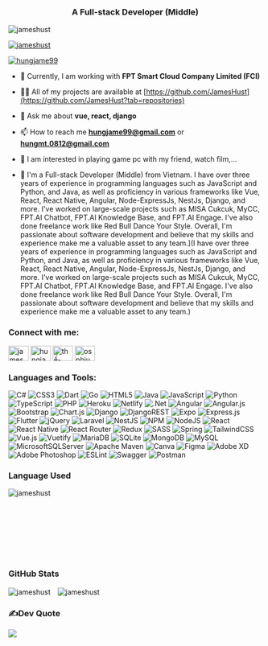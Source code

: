 <h3 align="center">A Full-stack Developer (Middle)</h3>

<p align="left"> <img src="https://komarev.com/ghpvc/?username=jameshust&label=Profile%20views&color=0e75b6&style=flat" alt="jameshust" /> </p>

<p align="left"> <a href="https://github.com/ryo-ma/github-profile-trophy"><img src="https://github-profile-trophy.vercel.app/?username=jameshust" alt="jameshust" /></a> </p>

<p align="left"> <a href="https://twitter.com/hungjame99" target="blank"><img src="https://img.shields.io/twitter/follow/hungjame99?logo=twitter&style=for-the-badge" alt="hungjame99" /></a> </p>

- 🔭 Currently, I am working with **FPT Smart Cloud Company Limited (FCI)**

- 👨‍💻 All of my projects are available at [https://github.com/JamesHust](https://github.com/JamesHust?tab=repositories)

- 💬 Ask me about **vue, react, django**

- 📫 How to reach me **hungjame99@gmail.com** or **hungmt.0812@gmail.com**

- 👋 I am interested in playing game pc with my friend, watch film,... 

- 📄 I'm a Full-stack Developer (Middle) from Vietnam. I have over three years of experience in programming languages such as JavaScript and Python, and Java, as well as proficiency in various frameworks like Vue, React, React Native, Angular, Node-ExpressJs, NestJs, Django, and more. I've worked on large-scale projects such as MISA Cukcuk, MyCC, FPT.AI Chatbot, FPT.AI Knowledge Base, and FPT.AI Engage. I've also done freelance work like Red Bull Dance Your Style. Overall, I'm passionate about software development and believe that my skills and experience make me a valuable asset to any team.](I have over three years of experience in programming languages such as JavaScript and Python, and Java, as well as proficiency in various frameworks like Vue, React, React Native, Angular, Node-ExpressJs, NestJs, Django, and more. I've worked on large-scale projects such as MISA Cukcuk, MyCC, FPT.AI Chatbot, FPT.AI Knowledge Base, and FPT.AI Engage. I've also done freelance work like Red Bull Dance Your Style. Overall, I'm passionate about software development and believe that my skills and experience make me a valuable asset to any team.)


<h3 align="left">Connect with me:</h3>

<p align="left">
  <a href="https://dev.to/jameshust" target="blank"><img align="center" src="https://raw.githubusercontent.com/rahuldkjain/github-profile-readme-generator/master/src/images/icons/Social/devto.svg" alt="jameshust" height="30" width="40" /></a>
  <a href="https://twitter.com/hungjame99" target="blank"><img align="center" src="https://raw.githubusercontent.com/rahuldkjain/github-profile-readme-generator/master/src/images/icons/Social/twitter.svg" alt="hungjame99" height="30" width="40" /></a>
  <a href="https://linkedin.com/in/thế-hưng-2b8915192" target="blank"><img align="center" src="https://raw.githubusercontent.com/rahuldkjain/github-profile-readme-generator/master/src/images/icons/Social/linked-in-alt.svg" alt="thế-hưng-2b8915192" height="30" width="40" /></a>
  <a href="https://fb.com/osphiuchus99" target="blank"><img align="center" src="https://raw.githubusercontent.com/rahuldkjain/github-profile-readme-generator/master/src/images/icons/Social/facebook.svg" alt="osphiuchus99" height="30" width="40" /></a>
</p>

<h3 align="left">Languages and Tools:</h3>

![C#](https://img.shields.io/badge/c%23-%23239120.svg?style=flat&logo=c-sharp&logoColor=white) ![CSS3](https://img.shields.io/badge/css3-%231572B6.svg?style=flat&logo=css3&logoColor=white) ![Dart](https://img.shields.io/badge/dart-%230175C2.svg?style=flat&logo=dart&logoColor=white) ![Go](https://img.shields.io/badge/go-%2300ADD8.svg?style=flat&logo=go&logoColor=white) ![HTML5](https://img.shields.io/badge/html5-%23E34F26.svg?style=flat&logo=html5&logoColor=white) ![Java](https://img.shields.io/badge/java-%23ED8B00.svg?style=flat&logo=java&logoColor=white) ![JavaScript](https://img.shields.io/badge/javascript-%23323330.svg?style=flat&logo=javascript&logoColor=%23F7DF1E) ![Python](https://img.shields.io/badge/python-3670A0?style=flat&logo=python&logoColor=ffdd54) ![TypeScript](https://img.shields.io/badge/typescript-%23007ACC.svg?style=flat&logo=typescript&logoColor=white) ![PHP](https://img.shields.io/badge/php-%23777BB4.svg?style=flat&logo=php&logoColor=white) ![Heroku](https://img.shields.io/badge/heroku-%23430098.svg?style=flat&logo=heroku&logoColor=white) ![Netlify](https://img.shields.io/badge/netlify-%23000000.svg?style=flat&logo=netlify&logoColor=#00C7B7) ![.Net](https://img.shields.io/badge/.NET-5C2D91?style=flat&logo=.net&logoColor=white) ![Angular](https://img.shields.io/badge/angular-%23DD0031.svg?style=flat&logo=angular&logoColor=white) ![Angular.js](https://img.shields.io/badge/angular.js-%23E23237.svg?style=flat&logo=angularjs&logoColor=white) ![Bootstrap](https://img.shields.io/badge/bootstrap-%23563D7C.svg?style=flat&logo=bootstrap&logoColor=white) ![Chart.js](https://img.shields.io/badge/chart.js-F5788D.svg?style=flat&logo=chart.js&logoColor=white) ![Django](https://img.shields.io/badge/django-%23092E20.svg?style=flat&logo=django&logoColor=white) ![DjangoREST](https://img.shields.io/badge/DJANGO-REST-ff1709?style=flat&logo=django&logoColor=white&color=ff1709&labelColor=gray) ![Expo](https://img.shields.io/badge/expo-1C1E24?style=flat&logo=expo&logoColor=#D04A37) ![Express.js](https://img.shields.io/badge/express.js-%23404d59.svg?style=flat&logo=express&logoColor=%2361DAFB) ![Flutter](https://img.shields.io/badge/Flutter-%2302569B.svg?style=flat&logo=Flutter&logoColor=white) ![jQuery](https://img.shields.io/badge/jquery-%230769AD.svg?style=flat&logo=jquery&logoColor=white) ![Laravel](https://img.shields.io/badge/laravel-%23FF2D20.svg?style=flat&logo=laravel&logoColor=white) ![NestJS](https://img.shields.io/badge/nestjs-%23E0234E.svg?style=flat&logo=nestjs&logoColor=white) ![NPM](https://img.shields.io/badge/NPM-%23000000.svg?style=flat&logo=npm&logoColor=white) ![NodeJS](https://img.shields.io/badge/node.js-6DA55F?style=flat&logo=node.js&logoColor=white) ![React](https://img.shields.io/badge/react-%2320232a.svg?style=flat&logo=react&logoColor=%2361DAFB) ![React Native](https://img.shields.io/badge/react_native-%2320232a.svg?style=flat&logo=react&logoColor=%2361DAFB) ![React Router](https://img.shields.io/badge/React_Router-CA4245?style=flat&logo=react-router&logoColor=white) ![Redux](https://img.shields.io/badge/redux-%23593d88.svg?style=flat&logo=redux&logoColor=white) ![SASS](https://img.shields.io/badge/SASS-hotpink.svg?style=flat&logo=SASS&logoColor=white) ![Spring](https://img.shields.io/badge/spring-%236DB33F.svg?style=flat&logo=spring&logoColor=white) ![TailwindCSS](https://img.shields.io/badge/tailwindcss-%2338B2AC.svg?style=flat&logo=tailwind-css&logoColor=white) ![Vue.js](https://img.shields.io/badge/vuejs-%2335495e.svg?style=flat&logo=vuedotjs&logoColor=%234FC08D) ![Vuetify](https://img.shields.io/badge/Vuetify-1867C0?style=flat&logo=vuetify&logoColor=AEDDFF) ![MariaDB](https://img.shields.io/badge/MariaDB-003545?style=flat&logo=mariadb&logoColor=white) ![SQLite](https://img.shields.io/badge/sqlite-%2307405e.svg?style=flat&logo=sqlite&logoColor=white) ![MongoDB](https://img.shields.io/badge/MongoDB-%234ea94b.svg?style=flat&logo=mongodb&logoColor=white) ![MySQL](https://img.shields.io/badge/mysql-%2300f.svg?style=flat&logo=mysql&logoColor=white) ![MicrosoftSQLServer](https://img.shields.io/badge/Microsoft%20SQL%20Sever-CC2927?style=flat&logo=microsoft%20sql%20server&logoColor=white) ![Apache Maven](https://img.shields.io/badge/Apache%20Maven-C71A36?style=flat&logo=Apache%20Maven&logoColor=white) ![Canva](https://img.shields.io/badge/Canva-%2300C4CC.svg?style=flat&logo=Canva&logoColor=white) 	![Figma](https://img.shields.io/badge/figma-%23F24E1E.svg?style=flat&logo=figma&logoColor=white) ![Adobe XD](https://img.shields.io/badge/Adobe%20XD-470137?style=flat&logo=Adobe%20XD&logoColor=#FF61F6) ![Adobe Photoshop](https://img.shields.io/badge/adobephotoshop-%2331A8FF.svg?style=flat&logo=adobephotoshop&logoColor=white) ![ESLint](https://img.shields.io/badge/ESLint-4B3263?style=flat&logo=eslint&logoColor=white) ![Swagger](https://img.shields.io/badge/-Swagger-%23Clojure?style=flat&logo=swagger&logoColor=white) ![Postman](https://img.shields.io/badge/Postman-FF6C37?style=flat&logo=postman&logoColor=white)

<h3>Language Used</h3>

<p><img align="left" src="https://github-readme-stats.vercel.app/api/top-langs?username=jameshust&show_icons=true&locale=en&layout=compact" alt="jameshust" /></p>
<br/><br/><br/><br/><br/><br/><br/><br/>

<h3>GitHub Stats</h3>

<p>
  <img align="center" src="https://github-readme-stats.vercel.app/api?username=jameshust&show_icons=true&locale=en" alt="jameshust" />
  <img align="center" style="margin-left: 10px" src="https://github-readme-streak-stats.herokuapp.com/?user=jameshust&" alt="jameshust" />
</p>


<h3 align="left">✍️Dev Quote</h3>

![](https://quotes-github-readme.vercel.app/api?type=horizontal&theme=radical)

